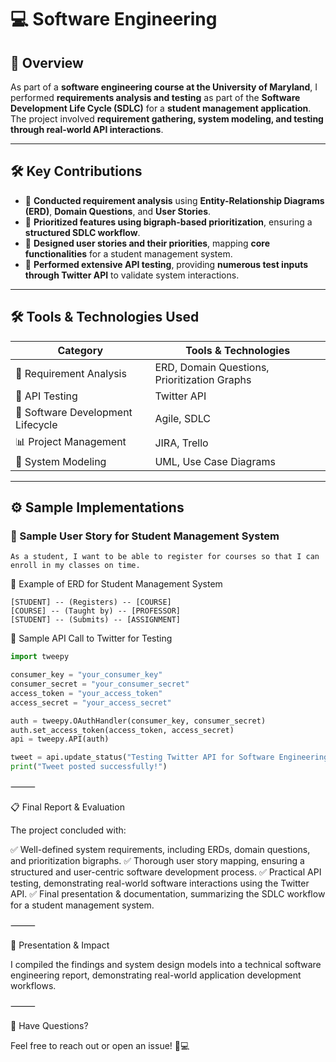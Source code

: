 # 💻 Software Engineering  

## 📌 Overview  
As part of a **software engineering course at the University of Maryland**, I performed **requirements analysis and testing** as part of the **Software Development Life Cycle (SDLC)** for a **student management application**. The project involved **requirement gathering, system modeling, and testing through real-world API interactions**.  

---

## 🛠 Key Contributions  

- 📜 **Conducted requirement analysis** using **Entity-Relationship Diagrams (ERD)**, **Domain Questions**, and **User Stories**.  
- 🎯 **Prioritized features using bigraph-based prioritization**, ensuring a **structured SDLC workflow**.  
- 🚀 **Designed user stories and their priorities**, mapping **core functionalities** for a student management system.  
- 🔄 **Performed extensive API testing**, providing **numerous test inputs through Twitter API** to validate system interactions.  

---

## 🛠 Tools & Technologies Used  

| Category                     | Tools & Technologies |
|------------------------------|----------------------|
| 📜 Requirement Analysis      | ERD, Domain Questions, Prioritization Graphs |
| 🚀 API Testing               | Twitter API |
| 🔄 Software Development Lifecycle | Agile, SDLC |
| 📊 Project Management        | JIRA, Trello |
| 🔑 System Modeling           | UML, Use Case Diagrams |

---

## ⚙️ Sample Implementations  

### 📜 Sample User Story for Student Management System  
```plaintext
As a student, I want to be able to register for courses so that I can enroll in my classes on time.
```
🎯 Example of ERD for Student Management System
```plaintext
[STUDENT] -- (Registers) -- [COURSE]
[COURSE] -- (Taught by) -- [PROFESSOR]
[STUDENT] -- (Submits) -- [ASSIGNMENT]
```
🚀 Sample API Call to Twitter for Testing
```python
import tweepy

consumer_key = "your_consumer_key"
consumer_secret = "your_consumer_secret"
access_token = "your_access_token"
access_secret = "your_access_secret"

auth = tweepy.OAuthHandler(consumer_key, consumer_secret)
auth.set_access_token(access_token, access_secret)
api = tweepy.API(auth)

tweet = api.update_status("Testing Twitter API for Software Engineering Project!")
print("Tweet posted successfully!")
```

⸻

📋 Final Report & Evaluation

The project concluded with:

✅ Well-defined system requirements, including ERDs, domain questions, and prioritization bigraphs.
✅ Thorough user story mapping, ensuring a structured and user-centric software development process.
✅ Practical API testing, demonstrating real-world software interactions using the Twitter API.
✅ Final presentation & documentation, summarizing the SDLC workflow for a student management system.

⸻

🎤 Presentation & Impact

I compiled the findings and system design models into a technical software engineering report, demonstrating real-world application development workflows.

⸻

💬 Have Questions?

Feel free to reach out or open an issue! 🚀💻
